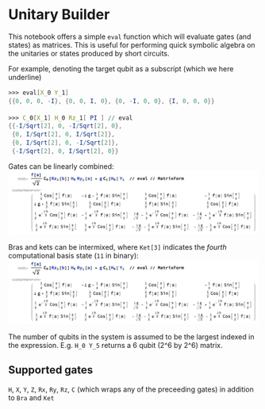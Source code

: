 Unitary Builder
===============

This notebook offers a simple `eval` function which will evaluate gates (and states) as matrices.
This is useful for performing quick symbolic algebra on the unitaries or states produced by short circuits.

For example, denoting the target qubit as a subscript (which we here underline)
```Mathematica
>>> eval[X_0 Y_1]
{{0, 0, 0, -I}, {0, 0, I, 0}, {0, -I, 0, 0}, {I, 0, 0, 0}}

>>> C_0[X_1] H_0 Rz_1[ PI ] // eval
{{-I/Sqrt[2], 0, -I/Sqrt[2], 0}, 
 {0, I/Sqrt[2], 0, I/Sqrt[2]}, 
 {0, I/Sqrt[2], 0, -I/Sqrt[2]}, 
 {-I/Sqrt[2], 0, I/Sqrt[2], 0}}
```

Gates can be linearly combined:
![example of linear combination](examples/eg0.png)

Bras and kets can be intermixed, where `Ket[3]` indicates the *fourth* computational basis state (`11` in binary):
![example of kets and inner product](examples/eg0.png)

The number of qubits in the system is assumed to be the largest indexed in the expression.
E.g. `H_0 Y_5` returns a 6 qubit (2^6 by 2^6) matrix.

Supported gates
---------------
`H`, `X`, `Y`, `Z`, `Rx`, `Ry`, `Rz`, `C` (which wraps any of the preceeding gates)
in addition to `Bra` and `Ket`
